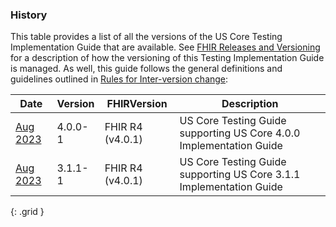 
### History

This table provides a list of all the versions of the US Core Testing Implementation Guide that are available. See [FHIR Releases and Versioning](http://build.fhir.org/versions.html#versions) for a description of how the versioning of this Testing Implementation Guide is managed. As well, this guide follows the general definitions and guidelines outlined in [Rules for Inter-version change](http://build.fhir.org/versions.html#change):

| **Date** | **Version** | **FHIRVersion** | **Description** |
| -------- | ----------- | --------------- | --------------- |
| [Aug 2023](index.html) | 4.0.0-1 | FHIR R4 (v4.0.1) | US Core Testing Guide supporting US Core 4.0.0 Implementation Guide |
| [Aug 2023](http://wildfhir4.aegis.net/ig/uscore-tg-3.1.1/index.html) | 3.1.1-1 | FHIR R4 (v4.0.1) | US Core Testing Guide supporting US Core 3.1.1 Implementation Guide |
{: .grid }

